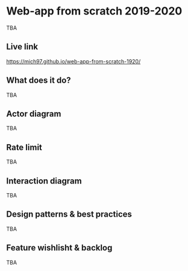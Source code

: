 # Web-app from scratch 2019-2020

TBA

## Live link

https://mich97.github.io/web-app-from-scratch-1920/

## What does it do?

TBA

## Actor diagram

TBA

## Rate limit

TBA

## Interaction diagram

TBA

## Design patterns & best practices

TBA

## Feature wishlisht & backlog

TBA
